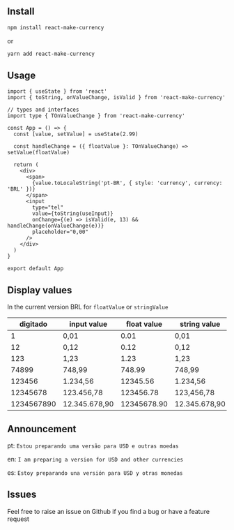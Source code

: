 ## Install
```sh
npm install react-make-currency
```
or
```sh
yarn add react-make-currency
```

## Usage
```tsx
import { useState } from 'react'
import { toString, onValueChange, isValid } from 'react-make-currency'

// types and interfaces
import type { TOnValueChange } from 'react-make-currency'

const App = () => {
  const [value, setValue] = useState(2.99)

  const handleChange = ({ floatValue }: TOnValueChange) => setValue(floatValue)

  return (
    <div>
      <span>
        {value.toLocaleString('pt-BR', { style: 'currency', currency: 'BRL' })}
      </span>
      <input
        type="tel"
        value={toString(useInput)}
        onChange={(e) => isValid(e, 13) && handleChange(onValueChange(e))}
        placeholder="0,00"
      />
    </div>
  )
}

export default App
```

## Display values
In the current version BRL for `floatValue` or `stringValue`


| digitado   	| input value   	| float value 	| string value  	|
|------------	|---------------	|-------------	|---------------	|
| 1          	| 0,01          	| 0.01        	| 0,01          	|
| 12         	| 0,12          	| 0.12        	| 0,12          	|
| 123        	| 1,23          	| 1.23        	| 1,23          	|
| 74899      	| 748,99        	| 748.99      	| 748,99        	|
| 123456     	| 1.234,56      	| 12345.56    	| 1.234,56      	|
| 12345678   	| 123.456,78    	| 123456.78   	| 123,456,78    	|
| 1234567890 	| 12.345.678,90 	| 12345678.90 	| 12.345.678,90 	|


## Announcement
pt: `Estou preparando uma versão para USD e outras moedas`

en: `I am preparing a version for USD and other currencies`

es: `Estoy preparando una versión para USD y otras monedas`

## Issues

Feel free to raise an issue on Github if you find a bug or have a feature request
